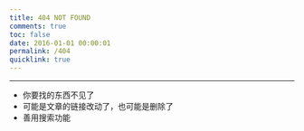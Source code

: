 ```yaml
---
title: 404 NOT FOUND
comments: true
toc: false
date: 2016-01-01 00:00:01
permalink: /404
quicklink: true
---
```



***

 - 你要找的东西不见了
 - 可能是文章的链接改动了，也可能是删除了
 - 善用搜索功能
